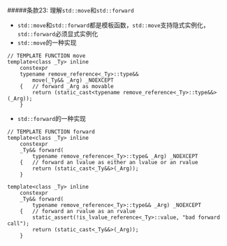 #####条款23: 理解`std::move`和`std::forward`
- `std::move`和`std::forward`都是模板函数，`std::move`支持隐式实例化，`std::forward`必须显式实例化
- `std::move`的一种实现
```
// TEMPLATE FUNCTION move
template<class _Ty> inline
	constexpr
	typename remove_reference<_Ty>::type&&
		move(_Ty&& _Arg) _NOEXCEPT
	{	// forward _Arg as movable
	    return (static_cast<typename remove_reference<_Ty>::type&&>(_Arg));
	}
```
- `std::forward`的一种实现
```
// TEMPLATE FUNCTION forward
template<class _Ty> inline
	constexpr
	_Ty&& forward(
		typename remove_reference<_Ty>::type& _Arg) _NOEXCEPT
	{	// forward an lvalue as either an lvalue or an rvalue
	    return (static_cast<_Ty&&>(_Arg));
	}

template<class _Ty> inline
	constexpr
	_Ty&& forward(
		typename remove_reference<_Ty>::type&& _Arg) _NOEXCEPT
	{	// forward an rvalue as an rvalue
	    static_assert(!is_lvalue_reference<_Ty>::value, "bad forward call");
	    return (static_cast<_Ty&&>(_Arg));
	}
```
